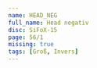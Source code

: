 ```yaml
---
name: HEAD_NEG
full_name: Head negativ
disc: SiFoX-15
page: 56/1
missing: true
tags: [Groß, Invers]
---
```

